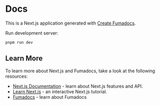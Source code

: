 # Docs

This is a Next.js application generated with
[Create Fumadocs](https://github.com/fuma-nama/fumadocs).

Run development server:

```bash
pnpm run dev
```

## Learn More

To learn more about Next.js and Fumadocs, take a look at the following
resources:

- [Next.js Documentation](https://nextjs.org/docs) - learn about Next.js
  features and API.
- [Learn Next.js](https://nextjs.org/learn) - an interactive Next.js tutorial.
- [Fumadocs](https://fumadocs.vercel.app) - learn about Fumadocs
